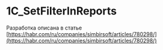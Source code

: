 # 1C_SetFilterInReports

Разработка описана в статье [https://habr.com/ru/companies/simbirsoft/articles/780298/](https://habr.com/ru/companies/simbirsoft/articles/780298/)
